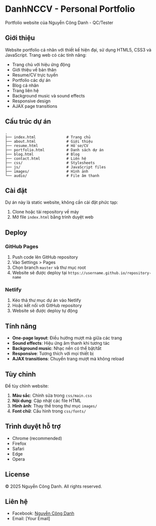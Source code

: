 # DanhNCCV - Personal Portfolio

Portfolio website của Nguyễn Công Danh - QC/Tester

## Giới thiệu

Website portfolio cá nhân với thiết kế hiện đại, sử dụng HTML5, CSS3 và JavaScript. Trang web có các tính năng:

- Trang chủ với hiệu ứng động
- Giới thiệu về bản thân
- Resume/CV trực tuyến
- Portfolio các dự án
- Blog cá nhân
- Trang liên hệ
- Background music và sound effects
- Responsive design
- AJAX page transitions

## Cấu trúc dự án

```
.
├── index.html              # Trang chủ
├── about.html              # Giới thiệu
├── resume.html             # Hồ sơ/CV
├── portfolio.html          # Danh sách dự án
├── blog.html               # Blog
├── contact.html            # Liên hệ
├── css/                    # Stylesheets
├── js/                     # JavaScript files
├── images/                 # Hình ảnh
└── audio/                  # File âm thanh
```

## Cài đặt

Dự án này là static website, không cần cài đặt phức tạp:

1. Clone hoặc tải repository về máy
2. Mở file `index.html` bằng trình duyệt web

## Deploy

### GitHub Pages

1. Push code lên GitHub repository
2. Vào Settings > Pages
3. Chọn branch `master` và thư mục root
4. Website sẽ được deploy tại `https://username.github.io/repository-name`

### Netlify

1. Kéo thả thư mục dự án vào Netlify
2. Hoặc kết nối với GitHub repository
3. Website sẽ được deploy tự động

## Tính năng

- **One-page layout**: Điều hướng mượt mà giữa các trang
- **Sound effects**: Hiệu ứng âm thanh khi tương tác
- **Background music**: Nhạc nền có thể bật/tắt
- **Responsive**: Tương thích với mọi thiết bị
- **AJAX transitions**: Chuyển trang mượt mà không reload

## Tùy chỉnh

Để tùy chỉnh website:

1. **Màu sắc**: Chỉnh sửa trong `css/main.css`
2. **Nội dung**: Cập nhật các file HTML
3. **Hình ảnh**: Thay thế trong thư mục `images/`
4. **Font chữ**: Cấu hình trong `css/fonts/`

## Trình duyệt hỗ trợ

- Chrome (recommended)
- Firefox
- Safari
- Edge
- Opera

## License

© 2025 Nguyễn Công Danh. All rights reserved.

## Liên hệ

- Facebook: [Nguyễn Công Danh](https://www.facebook.com/nguyencongdanh.nguyen.180)
- Email: [Your Email]
